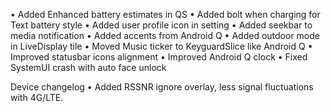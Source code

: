 • Added Enhanced battery estimates in QS
• Added bolt when charging for Text battery style
• Added user profile icon in setting
• Added seekbar to media notification
• Added accents from Android Q
• Added outdoor mode in LiveDisplay tile
• Moved Music ticker to KeyguardSlice like Android Q
• Improved statusbar icons alignment
• Improved Android Q clock
• Fixed SystemUI crash with auto face unlock

 Device changelog
• Added RSSNR ignore overlay, less signal fluctuations with 4G/LTE.

